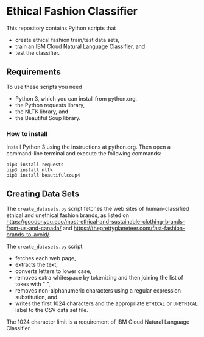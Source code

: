 # Ethical Fashion Classifier

This repository contains Python scripts that

-  create ethical fashion train/test data sets,
-  train an IBM Cloud Natural Language Classifier, and
-  test the classifier.

## Requirements

To use these scripts you need

- Python 3, which you can install from python.org,
- the Python requests library,
- the NLTK library, and
- the Beautiful Soup library.

### How to install

Install Python 3 using the instructions at python.org.  Then open a command-line terminal and execute the following commands:

```
pip3 install requests
pip3 install nltk
pip3 install beautifulsoup4
```

## Creating Data Sets

The `create_datasets.py` script fetches the web sites of human-classified ethical and unethical fashion brands, as listed on https://goodonyou.eco/most-ethical-and-sustainable-clothing-brands-from-us-and-canada/ and https://theprettyplaneteer.com/fast-fashion-brands-to-avoid/.

The `create_datasets.py` script:

- fetches each web page,
- extracts the text,
- converts letters to lower case,
- removes extra whitespace by tokenizing and then joining the list of tokes with " ",
- removes non-alphanumeric characters using a regular expression substitution, and
- writes the first 1024 characters and the appropriate `ETHICAL` or `UNETHICAL` label to the CSV data set file.

The 1024 character limit is a requirement of IBM Cloud Natural Language Classifier.
